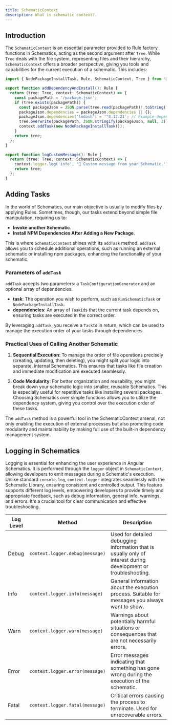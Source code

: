 ```yaml
---
title: SchematicContext
description: What is schematic context?.
---
```


## Introduction

The `SchematicContext` is an essential parameter provided to Rule factory functions in Schematics, acting as the second argument after `Tree`. While `Tree` deals with the file system, representing files and their hierarchy, `SchematicContext` offers a broader perspective, giving you tools and capabilities for the current execution of a schematic. This includes:

```typescript title="Adding Tasks"
import { NodePackageInstallTask, Rule, SchematicContext, Tree } from '@angular-devkit/schematics';

export function addDependencyAndInstall(): Rule {
  return (tree: Tree, context: SchematicContext) => {
    const packagePath = '/package.json';
    if (tree.exists(packagePath)) {
      const packageJson = JSON.parse(tree.read(packagePath)!.toString('utf-8'));
      packageJson.dependencies = packageJson.dependencies || {};
      packageJson.dependencies['lodash'] = '^4.17.21'; // Example dependency
      tree.overwrite(packagePath, JSON.stringify(packageJson, null, 2));
      context.addTask(new NodePackageInstallTask());
    }
    return tree;
  };
}

```

```typescript title="Logging"
export function logCustomMessage(): Rule {
  return (tree: Tree, context: SchematicContext) => {
    context.logger.log('info', '🔔 Custom message from your Schematic.');
    return tree;
  };
}
```

## Adding Tasks

In the world of Schematics, our main objective is usually to modify files by applying Rules. Sometimes, though, our tasks extend beyond simple file manipulation, requiring us to:

- **Invoke another Schematic**.
- **Install NPM Dependencies After Adding a New Package**.

This is where `SchematicContext` shines with its `addTask` method. `addTask` allows you to schedule additional operations, such as running an external schematic or installing npm packages, enhancing the functionality of your schematic.

### Parameters of `addTask`

`addTask` accepts two parameters: a `TaskConfigurationGenerator` and an optional array of dependencies.

- **task**: The operation you wish to perform, such as `RunSchematicTask` or `NodePackageInstallTask`.
- **dependencies**: An array of `TaskId`s that the current task depends on, ensuring tasks are executed in the correct order.

By leveraging `addTask`, you receive a `TaskId` in return, which can be used to manage the execution order of your tasks through dependencies.

### Practical Uses of Calling Another Schematic

1. **Sequential Execution**: To manage the order of file operations precisely (creating, updating, then deleting), you might split your logic into separate, internal Schematics. This ensures that tasks like file creation and immediate modification are executed seamlessly.

2. **Code Modularity**: For better organization and reusability, you might break down your schematic logic into smaller, reusable Schematics. This is especially useful for repetitive tasks like installing several packages. Choosing Schematics over simple functions allows you to utilize the dependency system, giving you control over the execution order of these tasks.

The `addTask` method is a powerful tool in the SchematicContext arsenal, not only enabling the execution of external processes but also promoting code modularity and maintainability by making full use of the built-in dependency management system.

## Logging in Schematics

Logging is essential for enhancing the user experience in Angular Schematics. It is performed through the `logger` object in `SchematicContext`, allowing developers to emit messages during a Schematic's execution. Unlike standard `console.log`, `context.logger` integrates seamlessly with the Schematic Library, ensuring consistent and controlled output. This feature supports different log levels, empowering developers to provide timely and appropriate feedback, such as debug information, general info, warnings, and errors. It's a crucial tool for clear communication and effective troubleshooting.

| Log Level | Method                          | Description                                                                                                     |
| --------- | ------------------------------- | --------------------------------------------------------------------------------------------------------------- |
| Debug     | `context.logger.debug(message)` | Used for detailed debugging information that is usually only of interest during development or troubleshooting. |
| Info      | `context.logger.info(message)`  | General information about the execution process. Suitable for messages you always want to show.                 |
| Warn      | `context.logger.warn(message)`  | Warnings about potentially harmful situations or consequences that are not necessarily errors.                  |
| Error     | `context.logger.error(message)` | Error messages indicating that something has gone wrong during the execution of the schematic.                  |
| Fatal     | `context.logger.fatal(message)` | Critical errors causing the process to terminate. Used for unrecoverable errors.                                |
